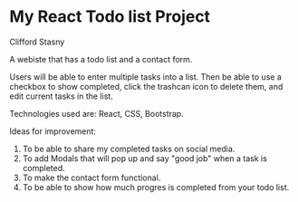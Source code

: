 # My React Todo list Project

Clifford Stasny

A webiste that has a todo list and a contact form.

Users will be able to enter multiple tasks into a list. Then be able to use a checkbox to show completed, click the trashcan icon to delete them, and edit current tasks in the list.

Technologies used are: React, CSS, Bootstrap.

Ideas for improvement:
1. To be able to share my completed tasks on social media.
2. To add Modals that will pop up and say "good job" when a task is completed.
3. To make the contact form functional.
4. To be able to show how much progres is completed from your todo list.



